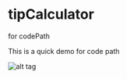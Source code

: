 # tipCalculator
for codePath

This is a quick demo for code path

![alt tag](https://cloud.githubusercontent.com/assets/10858053/23584786/648ad1bc-0120-11e7-8c27-0be1515d0bb8.gif)
